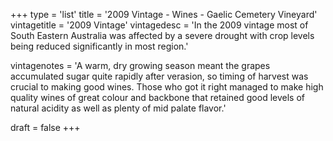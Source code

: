 +++
type = 'list'
title = '2009 Vintage - Wines - Gaelic Cemetery Vineyard'
vintagetitle = '2009 Vintage'
vintagedesc = 'In the 2009 vintage most of South Eastern Australia was affected by a severe drought with crop levels being reduced significantly in most region.'


vintagenotes = 'A warm, dry growing season meant the grapes accumulated sugar quite rapidly after verasion, so timing of harvest was crucial to making good wines. Those who got it right managed to make high quality wines of great colour and backbone that retained good levels of natural acidity as well as plenty of mid palate flavor.'

draft = false
+++
